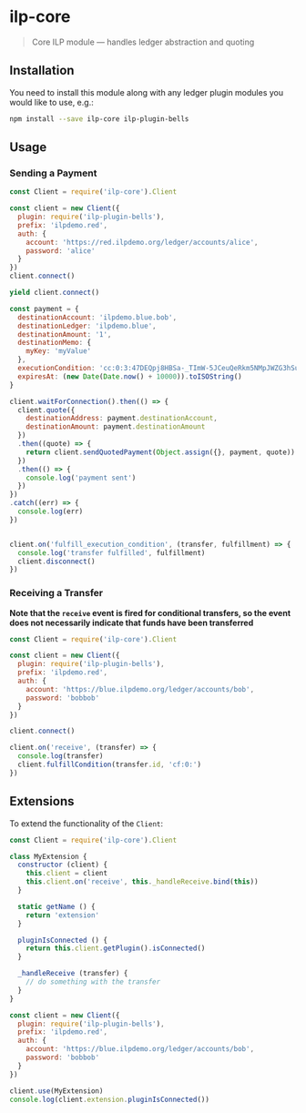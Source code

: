 # ilp-core

> Core ILP module — handles ledger abstraction and quoting

## Installation

You need to install this module along with any ledger plugin modules you would like to use, e.g.:

``` sh
npm install --save ilp-core ilp-plugin-bells
```

## Usage

### Sending a Payment

``` js
const Client = require('ilp-core').Client

const client = new Client({
  plugin: require('ilp-plugin-bells'),
  prefix: 'ilpdemo.red',
  auth: {
    account: 'https://red.ilpdemo.org/ledger/accounts/alice',
    password: 'alice'
  }
})
client.connect()

yield client.connect()

const payment = {
  destinationAccount: 'ilpdemo.blue.bob',
  destinationLedger: 'ilpdemo.blue',
  destinationAmount: '1',
  destinationMemo: {
    myKey: 'myValue'
  },
  executionCondition: 'cc:0:3:47DEQpj8HBSa-_TImW-5JCeuQeRkm5NMpJWZG3hSuFU:0',
  expiresAt: (new Date(Date.now() + 10000)).toISOString()
}

client.waitForConnection().then(() => {
  client.quote({
    destinationAddress: payment.destinationAccount,
    destinationAmount: payment.destinationAmount
  })
  .then((quote) => {
    return client.sendQuotedPayment(Object.assign({}, payment, quote))
  })
  .then(() => {
    console.log('payment sent')
  })
})
.catch((err) => {
  console.log(err)
})


client.on('fulfill_execution_condition', (transfer, fulfillment) => {
  console.log('transfer fulfilled', fulfillment)
  client.disconnect()
})

```

### Receiving a Transfer

**Note that the `receive` event is fired for conditional transfers, so the event does not necessarily indicate that funds have been transferred**

``` js
const Client = require('ilp-core').Client

const client = new Client({
  plugin: require('ilp-plugin-bells'),
  prefix: 'ilpdemo.red',
  auth: {
    account: 'https://blue.ilpdemo.org/ledger/accounts/bob',
    password: 'bobbob'
  }
})

client.connect()

client.on('receive', (transfer) => {
  console.log(transfer)
  client.fulfillCondition(transfer.id, 'cf:0:')
})
```

## Extensions

To extend the functionality of the `Client`:

```js
const Client = require('ilp-core').Client

class MyExtension {
  constructor (client) {
    this.client = client
    this.client.on('receive', this._handleReceive.bind(this))
  }

  static getName () {
    return 'extension'
  }

  pluginIsConnected () {
    return this.client.getPlugin().isConnected()
  }

  _handleReceive (transfer) {
    // do something with the transfer
  }
}

const client = new Client({
  plugin: require('ilp-plugin-bells'),
  prefix: 'ilpdemo.red',
  auth: {
    account: 'https://blue.ilpdemo.org/ledger/accounts/bob',
    password: 'bobbob'
  }
})

client.use(MyExtension)
console.log(client.extension.pluginIsConnected())
```
